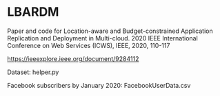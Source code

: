 # LBARDM

Paper and code for Location-aware and Budget-constrained Application Replication and Deployment in Multi-cloud.
2020 IEEE International Conference on Web Services (ICWS), IEEE, 2020, 110-117

https://ieeexplore.ieee.org/document/9284112

Dataset: helper.py

Facebook subscribers by January 2020: FacebookUserData.csv

